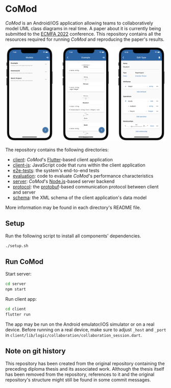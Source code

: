 # CoMod

_CoMod_ is an Android/iOS application allowing teams to collaboratively model UML class diagrams in real time. A paper about it is currently being submitted to the [ECMFA 2022](https://davidediruscio.github.io/ECMFA2022/) conference. This repository contains all the resources required for running _CoMod_ and reproducing the paper's results.

![CoMod screenshots](./screenshots.png)

The repository contains the following directories:

- [client](./client): _CoMod_'s [Flutter](https://flutter.dev)-based client application
- [client-js](./client-js): JavaScript code that runs within the client application
- [e2e-tests](./e2e-tests): the system's end-to-end tests
- [evaluation](./evaluation): code to evaluate _CoMod_'s performance characteristics
- [server](./server): _CoMod_'s [Node.js](https://nodejs.org/)-based server backend
- [protocol](./protocol): the [protobuf](https://developers.google.com/protocol-buffers)-based communication protocol between client and server
- [schema](./schema): the XML schema of the client application's data model

More information may be found in each directory's README file.

## Setup

Run the following script to install all components' dependencies.

```bash
./setup.sh
```

## Run CoMod

Start server:

```bash
cd server
npm start
```

Run client app:

```bash
cd client
flutter run
```

The app may be run on the Android emulator/iOS simulator or on a real device. Before running on a real device, make sure to adjust `_host` and `_port` in `client/lib/logic/collaboration/collaboration_session.dart`.

## Note on git history

This repository has been created from the original repository containing the preceding diploma thesis and its associated work. Although the thesis itself has been removed from the repository, references to it and the original repository's structure might still be found in some commit messages.
